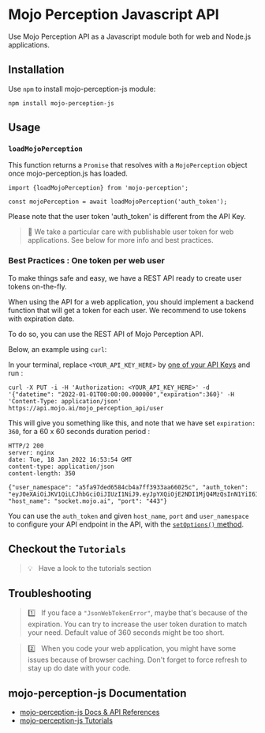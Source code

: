 # Mojo Perception Javascript API

Use Mojo Perception API as a Javascript module both for web and Node.js applications.


## Installation

Use `npm` to install mojo-perception-js module:
```
npm install mojo-perception-js
```

## Usage

### `loadMojoPerception`

This function returns a `Promise` that resolves with a `MojoPerception` object once mojo-perception.js has loaded.

```
import {loadMojoPerception} from 'mojo-perception';

const mojoPerception = await loadMojoPerception('auth_token');
```

Please note that the user token 'auth_token' is different from the API Key.

> 🙏 We take a particular care with publishable user token for web applications. See below for more info and best practices.

### Best Practices : One token per web user

To make things safe and easy, we have a REST API ready to create user tokens on-the-fly.

When using the API for a web application, you should implement a backend function that will get a token for each user. We recommend to use tokens with expiration date.

To do so, you can use the REST API of Mojo Perception API.

Below, an example using `curl`:

In your terminal, replace `<YOUR_API_KEY_HERE>` by [one of your API Keys](https://app.mojo.ai) and run :
```
curl -X PUT -i -H 'Authorization: <YOUR_API_KEY_HERE>' -d '{"datetime": "2022-01-01T00:00:00.000000","expiration":360}' -H 'Content-Type: application/json' https://api.mojo.ai/mojo_perception_api/user
```

This will give you something like this, and note that we have set `expiration: 360`, for a 60 x 60 seconds duration period :
```
HTTP/2 200 
server: nginx
date: Tue, 18 Jan 2022 16:53:54 GMT
content-type: application/json
content-length: 350

{"user_namespace": "a5fa97ded6584cb4a7ff3933aa66025c", "auth_token": "eyJ0eXAiOiJKV1QiLCJhbGciOiJIUzI1NiJ9.eyJpYXQiOjE2NDI1MjQ4MzQsInN1YiI6ImE1ZmE5N2RlLWQ2NTgtNGNiNC1hN2ZmLTM5MzliYTY2MDI1YyIsImV4cCI6MTY0MjUyNDg0NH0.7FuLJ6Hmozi2DbX9zooVxYvnp_f91H4vzodstDZbLzI", "host_name": "socket.mojo.ai", "port": "443"}
```

You can use the `auth_token` and given `host_name`, `port` and `user_namespace` to configure your API endpoint in the API, with the [`setOptions()` method](https://developer.mojo.ai).


## Checkout the `Tutorials`

> 💡 &nbsp; Have a look to the tutorials section


## Troubleshooting

> 1️⃣ &nbsp; If you face a `"JsonWebTokenError"`, maybe that's because of the expiration.
> You can try to increase the user token duration to match your need. Default value of 360 seconds might be too short.


> 2️⃣ &nbsp; When you code your web application, you might have some issues because of browser caching. Don't forget to force refresh to stay up do date with your code.

## mojo-perception-js Documentation

* [mojo-perception-js Docs & API References](https://developer.mojo.ai)
* [mojo-perception-js Tutorials](https://developer.mojo.ai/tutorial-getting-started-html.html)

